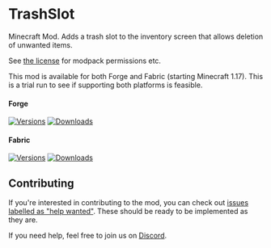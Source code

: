 # TrashSlot

Minecraft Mod. Adds a trash slot to the inventory screen that allows deletion of unwanted items.

See [the license](https://github.com/ModdingForBlockheads/TrashSlot/blob/1.17.x/LICENSE) for modpack permissions etc.

This mod is available for both Forge and Fabric (starting Minecraft 1.17). This is a trial run to see if supporting both platforms is feasible.

#### Forge

[![Versions](http://cf.way2muchnoise.eu/versions/235577_latest.svg)](https://minecraft.curseforge.com/projects/trashslot) [![Downloads](http://cf.way2muchnoise.eu/full_235577_downloads.svg)](https://minecraft.curseforge.com/projects/trashslot)

#### Fabric

[![Versions](http://cf.way2muchnoise.eu/versions/_latest.svg)](https://minecraft.curseforge.com/projects/trashslot-fabric) [![Downloads](http://cf.way2muchnoise.eu/full__downloads.svg)](https://minecraft.curseforge.com/projects/trashslot-fabric)

## Contributing

If you're interested in contributing to the mod, you can check out [issues labelled as "help wanted"](https://github.com/ModdingForBlockheads/TrashSlot/issues?q=is%3Aopen+is%3Aissue+label%3A%22help+wanted%22). These should be ready to be implemented as they are.

If you need help, feel free to join us on [Discord](https://discord.gg/scGAfXC).
